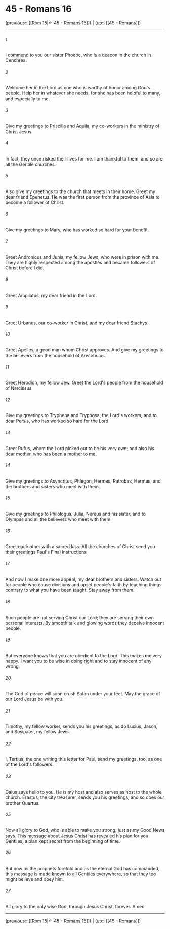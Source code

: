 # 45 - Romans 16

(previous:: [[Rom 15|← 45 - Romans 15]]) | (up:: [[45 - Romans]])

***


###### 1 
I commend to you our sister Phoebe, who is a deacon in the church in Cenchrea. 

###### 2 
Welcome her in the Lord as one who is worthy of honor among God's people. Help her in whatever she needs, for she has been helpful to many, and especially to me. 

###### 3 
Give my greetings to Priscilla and Aquila, my co-workers in the ministry of Christ Jesus. 

###### 4 
In fact, they once risked their lives for me. I am thankful to them, and so are all the Gentile churches. 

###### 5 
Also give my greetings to the church that meets in their home. Greet my dear friend Epenetus. He was the first person from the province of Asia to become a follower of Christ. 

###### 6 
Give my greetings to Mary, who has worked so hard for your benefit. 

###### 7 
Greet Andronicus and Junia, my fellow Jews, who were in prison with me. They are highly respected among the apostles and became followers of Christ before I did. 

###### 8 
Greet Ampliatus, my dear friend in the Lord. 

###### 9 
Greet Urbanus, our co-worker in Christ, and my dear friend Stachys. 

###### 10 
Greet Apelles, a good man whom Christ approves. And give my greetings to the believers from the household of Aristobulus. 

###### 11 
Greet Herodion, my fellow Jew. Greet the Lord's people from the household of Narcissus. 

###### 12 
Give my greetings to Tryphena and Tryphosa, the Lord's workers, and to dear Persis, who has worked so hard for the Lord. 

###### 13 
Greet Rufus, whom the Lord picked out to be his very own; and also his dear mother, who has been a mother to me. 

###### 14 
Give my greetings to Asyncritus, Phlegon, Hermes, Patrobas, Hermas, and the brothers and sisters who meet with them. 

###### 15 
Give my greetings to Philologus, Julia, Nereus and his sister, and to Olympas and all the believers who meet with them. 

###### 16 
Greet each other with a sacred kiss. All the churches of Christ send you their greetings.Paul's Final Instructions 

###### 17 
And now I make one more appeal, my dear brothers and sisters. Watch out for people who cause divisions and upset people's faith by teaching things contrary to what you have been taught. Stay away from them. 

###### 18 
Such people are not serving Christ our Lord; they are serving their own personal interests. By smooth talk and glowing words they deceive innocent people. 

###### 19 
But everyone knows that you are obedient to the Lord. This makes me very happy. I want you to be wise in doing right and to stay innocent of any wrong. 

###### 20 
The God of peace will soon crush Satan under your feet. May the grace of our Lord Jesus be with you. 

###### 21 
Timothy, my fellow worker, sends you his greetings, as do Lucius, Jason, and Sosipater, my fellow Jews. 

###### 22 
I, Tertius, the one writing this letter for Paul, send my greetings, too, as one of the Lord's followers. 

###### 23 
Gaius says hello to you. He is my host and also serves as host to the whole church. Erastus, the city treasurer, sends you his greetings, and so does our brother Quartus. 

###### 25 
Now all glory to God, who is able to make you strong, just as my Good News says. This message about Jesus Christ has revealed his plan for you Gentiles, a plan kept secret from the beginning of time. 

###### 26 
But now as the prophets foretold and as the eternal God has commanded, this message is made known to all Gentiles everywhere, so that they too might believe and obey him. 

###### 27 
All glory to the only wise God, through Jesus Christ, forever. Amen.

***

(previous:: [[Rom 15|← 45 - Romans 15]]) | (up:: [[45 - Romans]])
